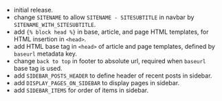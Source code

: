 * initial release.
* change `SITENAME` to allow `SITENAME - SITESUBTITLE` in navbar by `SITENAME_WITH_SITESUBTITLE`.
* add `{% block head %}` in base, article, and page HTML templates, for HTML insertion in `<head>`.
* add HTML base tag in `<head>` of article and page templates, defined by `baseurl` metadata key.
* change `back to top` in footer to absolute url, required when `baseurl` base tag is used.
* add `SIDEBAR_POSTS_HEADER` to define header of recent posts in sidebar.
* add `DISPLAY_PAGES_ON_SIDEBAR` to display pages in sidebar.
* add `SIDEBAR_ITEMS` for order of items in sidebar.

